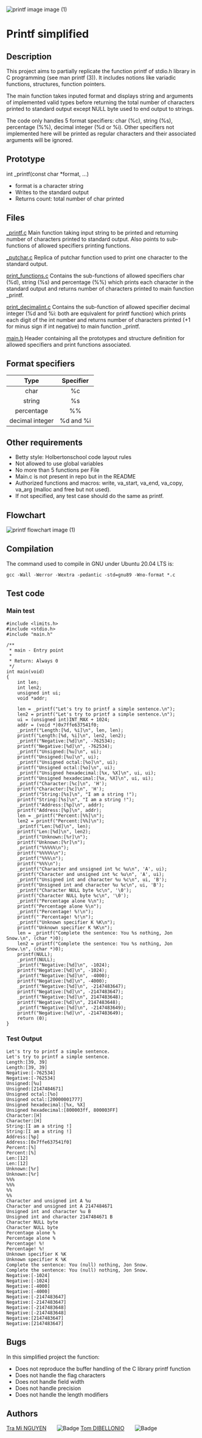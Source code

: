 
![printf image image (1)](https://www.commentcoder.com/static/bd7bd17f9fccb49b563e643f73bc87b3/b17f8/c-printf.jpg)

# **Printf simplified**

## Description
This project aims to partially replicate the function printf of stdio.h library in C programming (see man printf (3)). It includes notions like variadic functions, structures, function pointers.

The main function takes inputed format and displays string and arguments of implemented valid types before returning the total number of characters printed to standard output except NULL byte used to end output to strings.

The code only handles 5 format specifiers: char (%c), string (%s), percentage (%%), decimal integer (%d or %i).
Other specifiers not implemented here will be printed as regular characters and their associated arguments will be ignored.

## Prototype
int _printf(const char *format, ...)
- format is a character string
- Writes to the standard output
- Returns count: total number of char printed

## Files
[_printf.c](https://github.com/tramiNGY/holbertonschool-printf/blob/main/_printf.c)
Main function taking input string to be printed and returning number of characters printed to standard output. Also points to sub-functions of allowed specifiers printing functions.

[_putchar.c](https://github.com/tramiNGY/holbertonschool-printf/blob/main/_putchar.c)
Replica of putchar function used to print one character to the standard output.

[print_functions.c](https://github.com/tramiNGY/holbertonschool-printf/blob/main/print_functions.c)
Contains the sub-functions of allowed specifiers char (%d), string (%s) and percentage (%%) which prints each character in the standard output and returns number of characters printed to main function _printf.

[print_decimalint.c](https://github.com/tramiNGY/holbertonschool-printf/blob/main/print_decimalint.c)
Contains the sub-function of allowed specifier decimal integer (%d and %i: both are equivalent for printf function) which prints each digit of the int number and returns number of characters printed (+1 for minus sign if int negative) to main function _printf.

[main.h](https://github.com/tramiNGY/holbertonschool-printf/blob/main/main.h)
Header containing all the prototypes and structure definition for allowed specifiers and print functions associated.

## Format specifiers
| Type | Specifier |
| :---------------: |:---------------:|
|char | %c |
|string | %s |
| percentage | %% |
| decimal integer | %d and %i |

## Other requirements
- Betty style: Holbertonschool code layout rules
- Not allowed to use global variables
- No more than 5 functions per File
- Main.c is not present in repo but in the README
- Authorized functions and macros: write, va_start, va_end, va_copy, va_arg (malloc and free but not used).
- If not specified, any test case should do the same as printf.

## Flowchart
![printf flowchart image (1)](https://cdn.discordapp.com/attachments/1308098368370638849/1311666482207264778/Flowchart_printf.png?ex=6749b01a&is=67485e9a&hm=08c90f6e1593cbe45d6c7e10471d2992df0bd8f4343507dbb16154ff6b5d72d6&)


## Compilation
The command used to compile in GNU under Ubuntu 20.04 LTS is:
```
gcc -Wall -Werror -Wextra -pedantic -std=gnu89 -Wno-format *.c
```
## Test code
### Main test
```
#include <limits.h>
#include <stdio.h>
#include "main.h"

/**
 * main - Entry point
 *
 * Return: Always 0
 */
int main(void)
{
    int len;
    int len2;
    unsigned int ui;
    void *addr;

    len = _printf("Let's try to printf a simple sentence.\n");
    len2 = printf("Let's try to printf a simple sentence.\n");
    ui = (unsigned int)INT_MAX + 1024;
    addr = (void *)0x7ffe637541f0;
    _printf("Length:[%d, %i]\n", len, len);
    printf("Length:[%d, %i]\n", len2, len2);
    _printf("Negative:[%d]\n", -762534);
    printf("Negative:[%d]\n", -762534);
    _printf("Unsigned:[%u]\n", ui);
    printf("Unsigned:[%u]\n", ui);
    _printf("Unsigned octal:[%o]\n", ui);
    printf("Unsigned octal:[%o]\n", ui);
    _printf("Unsigned hexadecimal:[%x, %X]\n", ui, ui);
    printf("Unsigned hexadecimal:[%x, %X]\n", ui, ui);
    _printf("Character:[%c]\n", 'H');
    printf("Character:[%c]\n", 'H');
    _printf("String:[%s]\n", "I am a string !");
    printf("String:[%s]\n", "I am a string !");
    _printf("Address:[%p]\n", addr);
    printf("Address:[%p]\n", addr);
    len = _printf("Percent:[%%]\n");
    len2 = printf("Percent:[%%]\n");
    _printf("Len:[%d]\n", len);
    printf("Len:[%d]\n", len2);
    _printf("Unknown:[%r]\n");
    printf("Unknown:[%r]\n");
    _printf("%%%%%\n");
    printf("%%%%%\n");
    _printf("%%%\n");
    printf("%%%\n");
    _printf("Character and unsigned int %c %u\n", 'A', ui);
    printf("Character and unsigned int %c %u\n", 'A', ui);
    _printf("Unsigned int and character %u %c\n", ui, 'B');
    printf("Unsigned int and character %u %c\n", ui, 'B');
    _printf("Character NULL byte %c\n", '\0');
    printf("Character NULL byte %c\n", '\0');
    _printf("Percentage alone %\n");
    printf("Percentage alone %\n");
    _printf("Percentage! %!\n");
    printf("¨Percentage! %!\n");
    _printf("Unknown specifier K %K\n");
    printf("Unknown specifier K %K\n");
    len = _printf("Complete the sentence: You %s nothing, Jon Snow.\n", (char *)0);
    len2 = printf("Complete the sentence: You %s nothing, Jon Snow.\n", (char *)0);
    printf(NULL);
    _printf(NULL);
    _printf("Negative:[%d]\n", -1024);
    printf("Negative:[%d]\n", -1024);
    _printf("Negative:[%d]\n", -4000);
    printf("Negative:[%d]\n", -4000);
    _printf("Negative:[%d]\n", -2147483647);
    printf("Negative:[%d]\n", -2147483647);
    _printf("Negative:[%d]\n", 2147483648);
    printf("Negative:[%d]\n", 2147483648);
    _printf("Negative:[%d]\n", -2147483649);
    printf("Negative:[%d]\n", -2147483649);
    return (0);
}
```
### Test Output
```
Let's try to printf a simple sentence.
Let's try to printf a simple sentence.
Length:[39, 39]
Length:[39, 39]
Negative:[-762534]
Negative:[-762534]
Unsigned:[%u]
Unsigned:[2147484671]
Unsigned octal:[%o]
Unsigned octal:[20000001777]
Unsigned hexadecimal:[%x, %X]
Unsigned hexadecimal:[800003ff, 800003FF]
Character:[H]
Character:[H]
String:[I am a string !]
String:[I am a string !]
Address:[%p]
Address:[0x7ffe637541f0]
Percent:[%]
Percent:[%]
Len:[12]
Len:[12]
Unknown:[%r]
Unknown:[%r]
%%%
%%%
%%
%%
Character and unsigned int A %u
Character and unsigned int A 2147484671
Unsigned int and character %u B
Unsigned int and character 2147484671 B
Character NULL byte
Character NULL byte
Percentage alone %
Percentage alone %
Percentage! %!
Percentage! %!
Unknown specifier K %K
Unknown specifier K %K
Complete the sentence: You (null) nothing, Jon Snow.
Complete the sentence: You (null) nothing, Jon Snow.
Negative:[-1024]
Negative:[-1024]
Negative:[-4000]
Negative:[-4000]
Negative:[-2147483647]
Negative:[-2147483647]
Negative:[-2147483648]
Negative:[-2147483648]
Negative:[2147483647]
Negative:[2147483647]
```

## Bugs
In this simplified project the function:
- Does not reproduce the buffer handling of the C library printf function
- Does not handle the flag characters
- Does not handle field width
- Does not handle precision
- Does not handle the length modifiers

## Authors
[Tra Mi NGUYEN](https://github.com/tramiNGY)&nbsp;&nbsp;&nbsp;&nbsp;&nbsp;&nbsp;&nbsp;![Badge](https://badgen.net/badge/icon/github?icon=github&label)
[Tom DIBELLONIO](https://github.com/totomus83)&nbsp;&nbsp;&nbsp;&nbsp;&nbsp;&nbsp;&nbsp;![Badge](https://badgen.net/badge/icon/github?icon=github&label)

